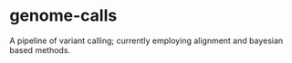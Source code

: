 # genome-calls
A pipeline of variant calling; currently employing alignment and bayesian based methods.
